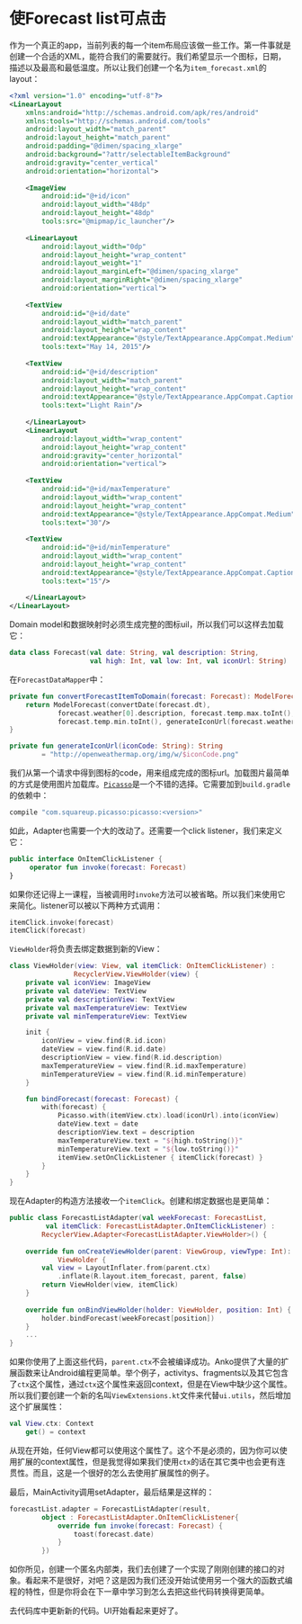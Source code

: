 # 使Forecast list可点击

作为一个真正的app，当前列表的每一个item布局应该做一些工作。第一件事就是创建一个合适的XML，能符合我们的需要就行。我们希望显示一个图标，日期，描述以及最高和最低温度。所以让我们创建一个名为`item_forecast.xml`的layout：

```xml
<?xml version="1.0" encoding="utf-8"?>
<LinearLayout
	xmlns:android="http://schemas.android.com/apk/res/android"
	xmlns:tools="http://schemas.android.com/tools"
	android:layout_width="match_parent"
	android:layout_height="match_parent"
	android:padding="@dimen/spacing_xlarge"
	android:background="?attr/selectableItemBackground"
	android:gravity="center_vertical"
	android:orientation="horizontal">
	
	<ImageView
		android:id="@+id/icon"
		android:layout_width="48dp"
		android:layout_height="48dp"
		tools:src="@mipmap/ic_launcher"/>
	
	<LinearLayout
		android:layout_width="0dp"
		android:layout_height="wrap_content"
		android:layout_weight="1"
		android:layout_marginLeft="@dimen/spacing_xlarge"
		android:layout_marginRight="@dimen/spacing_xlarge"
		android:orientation="vertical">
	
	<TextView
		android:id="@+id/date"
		android:layout_width="match_parent"
		android:layout_height="wrap_content"
		android:textAppearance="@style/TextAppearance.AppCompat.Medium"
		tools:text="May 14, 2015"/>
	
	<TextView
		android:id="@+id/description"
		android:layout_width="match_parent"
		android:layout_height="wrap_content"
		android:textAppearance="@style/TextAppearance.AppCompat.Caption"
		tools:text="Light Rain"/>
	
	</LinearLayout>
	<LinearLayout
		android:layout_width="wrap_content"
		android:layout_height="wrap_content"
		android:gravity="center_horizontal"
		android:orientation="vertical">
	
	<TextView
		android:id="@+id/maxTemperature"
		android:layout_width="wrap_content"
		android:layout_height="wrap_content"
		android:textAppearance="@style/TextAppearance.AppCompat.Medium"
		tools:text="30"/>
	
	<TextView
		android:id="@+id/minTemperature"
		android:layout_width="wrap_content"
		android:layout_height="wrap_content"
		android:textAppearance="@style/TextAppearance.AppCompat.Caption"
		tools:text="15"/>
	
	</LinearLayout>
</LinearLayout>
```

Domain model和数据映射时必须生成完整的图标uil，所以我们可以这样去加载它：

```kotlin
data class Forecast(val date: String, val description: String,
					val high: Int, val low: Int, val iconUrl: String)
```

在`ForecastDataMapper`中：

```kotlin
private fun convertForecastItemToDomain(forecast: Forecast): ModelForecast {
    return ModelForecast(convertDate(forecast.dt),
            forecast.weather[0].description, forecast.temp.max.toInt(),
            forecast.temp.min.toInt(), generateIconUrl(forecast.weather[0].icon))
}

private fun generateIconUrl(iconCode: String): String
        = "http://openweathermap.org/img/w/$iconCode.png"
```

我们从第一个请求中得到图标的code，用来组成完成的图标url。加载图片最简单的方式是使用图片加载库。[`Picasso`]是一个不错的选择。它需要加到`build.gradle`的依赖中：

```groovy
compile "com.squareup.picasso:picasso:<version>"
```

如此，Adapter也需要一个大的改动了。还需要一个click listener，我们来定义它：

```kotlin
public interface OnItemClickListener {
     operator fun invoke(forecast: Forecast)
}
```

如果你还记得上一课程，当被调用时`invoke`方法可以被省略。所以我们来使用它来简化。listener可以被以下两种方式调用：

```kotlin
itemClick.invoke(forecast)
itemClick(forecast)
```

`ViewHolder`将负责去绑定数据到新的View：

```kotlin
class ViewHolder(view: View, val itemClick: OnItemClickListener) :
				RecyclerView.ViewHolder(view) {
    private val iconView: ImageView
    private val dateView: TextView
    private val descriptionView: TextView
    private val maxTemperatureView: TextView
    private val minTemperatureView: TextView

    init {
    	iconView = view.find(R.id.icon)
    	dateView = view.find(R.id.date)
    	descriptionView = view.find(R.id.description)
    	maxTemperatureView = view.find(R.id.maxTemperature)
    	minTemperatureView = view.find(R.id.minTemperature)
    }

    fun bindForecast(forecast: Forecast) {
    	with(forecast) {
    	    Picasso.with(itemView.ctx).load(iconUrl).into(iconView)
    	    dateView.text = date
    	    descriptionView.text = description
    	    maxTemperatureView.text = "${high.toString()}"
    	    minTemperatureView.text = "${low.toString()}"
    	    itemView.setOnClickListener { itemClick(forecast) }
	    }
    }
}
```

现在Adapter的构造方法接收一个`itemClick`。创建和绑定数据也是更简单：

```kotlin
public class ForecastListAdapter(val weekForecast: ForecastList,
         val itemClick: ForecastListAdapter.OnItemClickListener) :
        RecyclerView.Adapter<ForecastListAdapter.ViewHolder>() {
        
    override fun onCreateViewHolder(parent: ViewGroup, viewType: Int):
            ViewHolder {
        val view = LayoutInflater.from(parent.ctx)
            .inflate(R.layout.item_forecast, parent, false)
        return ViewHolder(view, itemClick)
    }
    
    override fun onBindViewHolder(holder: ViewHolder, position: Int) {
        holder.bindForecast(weekForecast[position])
	}
	...
}
```

如果你使用了上面这些代码，`parent.ctx`不会被编译成功。Anko提供了大量的扩展函数来让Android编程更简单。举个例子，activitys、fragments以及其它包含了`ctx`这个属性，通过`ctx`这个属性来返回context，但是在View中缺少这个属性。所以我们要创建一个新的名叫`ViewExtensions.kt`文件来代替`ui.utils`，然后增加这个扩展属性：

```kotlin
val View.ctx: Context
    get() = context
```

从现在开始，任何View都可以使用这个属性了。这个不是必须的，因为你可以使用扩展的context属性，但是我觉得如果我们使用`ctx`的话在其它类中也会更有连贯性。而且，这是一个很好的怎么去使用扩展属性的例子。

最后，MainActivity调用setAdapter，最后结果是这样的：

```kotlin
forecastList.adapter = ForecastListAdapter(result,
        object : ForecastListAdapter.OnItemClickListener{
			override fun invoke(forecast: Forecast) {
			    toast(forecast.date)
		    }
	    })
```

如你所见，创建一个匿名内部类，我们去创建了一个实现了刚刚创建的接口的对象。看起来不是很好，对吧？这是因为我们还没开始试使用另一个强大的函数式编程的特性，但是你将会在下一章中学习到怎么去把这些代码转换得更简单。

去代码库中更新新的代码。UI开始看起来更好了。

[`Picasso`]: http://square.github.io/picasso/
